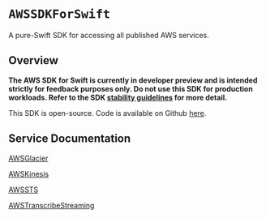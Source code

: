 # ``AWSSDKForSwift``

A pure-Swift SDK for accessing all published AWS services.

## Overview

**The AWS SDK for Swift is currently in developer preview and is intended strictly for feedback purposes only. Do not use this SDK for production workloads. Refer to the SDK [stability guidelines](docs/stability.md) for more detail.**

This SDK is open-source.  Code is available on Github [here](https://github.com/awslabs/aws-sdk-swift).

## Service Documentation


[AWSGlacier](../../../../../swift/apidocs/awsglacier/latest)

[AWSKinesis](../../../../../swift/apidocs/awskinesis/latest)

[AWSSTS](../../../../../swift/apidocs/awssts/latest)

[AWSTranscribeStreaming](../../../../../swift/apidocs/awstranscribestreaming/latest)

